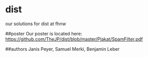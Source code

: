 # dist
our solutions for dist at fhnw

##poster
Our poster is located here: https://github.com/TheJP/dist/blob/master/Plakat/SpamFilter.pdf

##authors
Janis Peyer, Samuel Merki, Benjamin Leber
